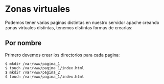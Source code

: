 # Zonas virtuales
Podemos tener varias paginas distintas en nuestro servidor apache creando zonas virtuales distintas, tenemos distintas formas de crearlas:

## Por nombre
Primero devemos crear los directorios para cada pagina:  
```
$ mkdir /var/www/pagina_1  
$ touch /var/www/pagina_1/index.html  
$ mkdir /var/www/pagina_2  
$ touch /var/www/pagina_1/index.html
```
